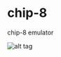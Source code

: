 # chip-8
chip-8 emulator


![alt tag](https://camo.githubusercontent.com/857dac48605a309b7f0432618d14b7e5620cc1a0/68747470733a2f2f7261772e6769746875622e636f6d2f6773616d6f6b6f7661726f762f63686970382e632f6d61737465722f2e63686970382e706e67)
